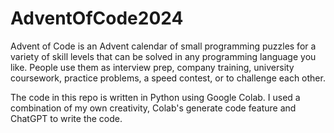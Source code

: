 # AdventOfCode2024
Advent of Code is an Advent calendar of small programming puzzles for a variety of skill levels that can be solved in any programming language you like. 
People use them as interview prep, company training, university coursework, practice problems, a speed contest, or to challenge each other.

The code in this repo is written in Python using Google Colab.
I used a combination of my own creativity, Colab's generate code feature and ChatGPT to write the code.
